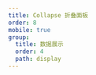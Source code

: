 ```yaml
---
title: Collapse 折叠面板
order: 8
mobile: true
group:
  title: 数据展示
  order: 4
  path: display
---
```


<code src="../demo/Collapse.jsx"></code>
<API src="../src/Collapse.tsx"></API>
